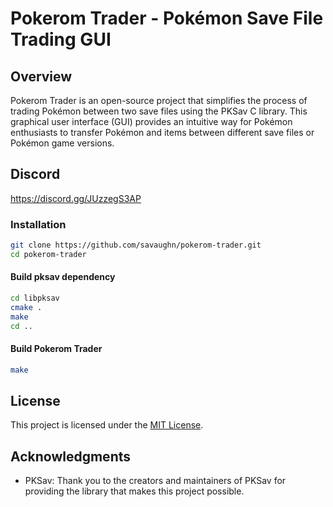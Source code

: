 # Pokerom Trader - Pokémon Save File Trading GUI

## Overview

Pokerom Trader is an open-source project that simplifies the process of trading Pokémon between two save files using the PKSav C library. This graphical user interface (GUI) provides an intuitive way for Pokémon enthusiasts to transfer Pokémon and items between different save files or Pokémon game versions.

## Discord
https://discord.gg/JUzzegS3AP

### Installation

   ```bash
   git clone https://github.com/savaughn/pokerom-trader.git
   cd pokerom-trader
   ```

   #### Build pksav dependency

   ```bash
   cd libpksav
   cmake .
   make
   cd ..
   ```

   #### Build Pokerom Trader

   ```bash
   make
   ```


## License

This project is licensed under the [MIT License](LICENSE).

## Acknowledgments

- PKSav: Thank you to the creators and maintainers of PKSav for providing the library that makes this project possible.
